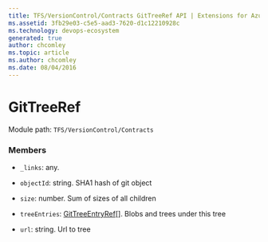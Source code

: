 ```yaml
---
title: TFS/VersionControl/Contracts GitTreeRef API | Extensions for Azure DevOps Services
ms.assetid: 3fb29e03-c5e5-aad3-7620-d1c12210928c
ms.technology: devops-ecosystem
generated: true
author: chcomley
ms.topic: article
ms.author: chcomley
ms.date: 08/04/2016
---
```


# GitTreeRef

Module path: `TFS/VersionControl/Contracts`

### Members

- `_links`: any.

- `objectId`: string. SHA1 hash of git object

- `size`: number. Sum of sizes of all children

- `treeEntries`: [GitTreeEntryRef](../../../TFS/VersionControl/Contracts/GitTreeEntryRef.md)[]. Blobs and trees under this tree

- `url`: string. Url to tree
